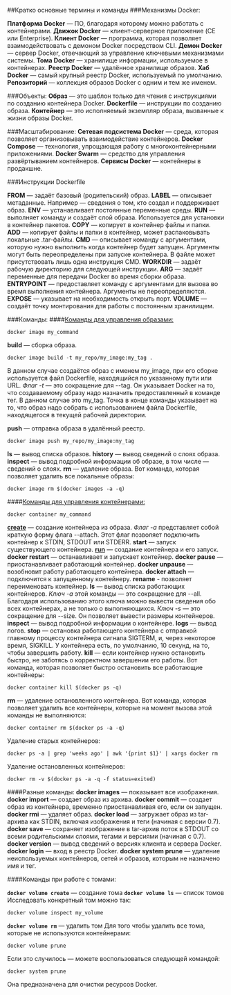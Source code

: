 ##Кратко основные термины и команды
###Механизмы Docker:

**Платформа Docker** — ПО, благодаря которому можно работать с контейнерами.
**Движок Docker** — клиент-серверное приложение (CE или Enterprise).
**Клиент Docker** — программа, которая позволяет взаимодействовать с демоном Docker посредством CLI.
**Демон Docker** — сервер Docker, отвечающий за управление ключевыми механизмами системы.
**Тома Docker** — хранилище информации, используемое в контейнерах.
**Реестр Docker** — удалённое хранилище образов.
**Хаб Docker** — самый крупный реестр Docker, используемый по умолчанию.
**Репозиторий** — коллекция образов Docker с одним и тем же именем.

###Объекты:
**Образ** — это шаблон только для чтения с инструкциями по созданию контейнера Docker.
**Dockerfile** — инструкции по созданию образа.
**Контейнер** — это исполняемый экземпляр образа, вызванные к жизни образы Docker.


###Масштабирование:
**Сетевая подсистема Docker** — среда, которая позволяет организовывать взаимодействие контейнеров.
**Docker Compose** — технология, упрощающая работу с многоконтейнерными приложениями.
**Docker Swarm** — средство для управления развёртыванием контейнеров.
**Сервисы Docker** — контейнеры в продакшне.

###Инструкции Dockerfile

**FROM** — задаёт базовый (родительский) образ.
**LABEL** — описывает метаданные. Например — сведения о том, кто создал и поддерживает образ.
**ENV** — устанавливает постоянные переменные среды.
**RUN** — выполняет команду и создаёт слой образа. Используется для установки в контейнер пакетов.
**COPY** — копирует в контейнер файлы и папки.
**ADD** — копирует файлы и папки в контейнер, может распаковывать локальные .tar-файлы.
**CMD** — описывает команду с аргументами, которую нужно выполнить когда контейнер будет запущен. Аргументы могут быть переопределены при запуске контейнера. В файле может присутствовать лишь одна инструкция CMD.
**WORKDIR** — задаёт рабочую директорию для следующей инструкции.
**ARG** — задаёт переменные для передачи Docker во время сборки образа.
**ENTRYPOINT** — предоставляет команду с аргументами для вызова во время выполнения контейнера. Аргументы не переопределяются.
**EXPOSE** — указывает на необходимость открыть порт.
**VOLUME** — создаёт точку монтирования для работы с постоянным хранилищем.

###Команды:
####[Команды для управления образами:](https://docs.docker.com/engine/reference/commandline/image/)
```
docker image my_command
```
**build** — сборка образа. 
```
docker image build -t my_repo/my_image:my_tag .
```
В данном случае создаётся образ с именем my_image, при его сборке используется файл Dockerfile, находящийся по указанному пути или URL. *Флаг -t* — это сокращение для --tag. Он указывает Docker на то, что создаваемому образу надо назначить предоставленный в команде тег. В данном случае это my_tag. Точка в конце команды указывает на то, что образ надо собрать с использованием файла Dockerfile, находящегося в текущей рабочей директории.

**push** — отправка образа в удалённый реестр.
```
docker image push my_repo/my_image:my_tag
```

**ls** — вывод списка образов.
**history** — вывод сведений о слоях образа.
**inspect** — вывод подробной информации об образе, в том числе — сведений о слоях.
**rm** — удаление образа.
Вот команда, которая позволяет удалить все локальные образы:
```
docker image rm $(docker images -a -q) 
```

####[Команды для управления контейнерами:](https://docs.docker.com/engine/reference/commandline/container/)
```
docker container my_command
```
**[create](https://docs.docker.com/engine/reference/commandline/container_create/)** — создание контейнера из образа. *Флаг -a* представляет собой краткую форму флага --attach. Этот флаг позволяет подключить контейнер к STDIN, STDOUT или STDERR.
**start** — запуск существующего контейнера.
**[run](https://docs.docker.com/engine/reference/commandline/container_run/)** — создание контейнера и его запуск. 
**docker restart** — останавливает и запускает контейнер.
**docker pause** — приостанавливает работающий контейнер.
**docker unpause** — возобновит работу работающего контейнера.
**docker attach** — подключится к запущенному контейнеру.
**rename** - позволяет переименовать контейнер.
**ls** — вывод списка работающих контейнеров. *Ключ -a* этой команды — это сокращение для --all. Благодаря использованию этого ключа можно вывести сведения обо всех контейнерах, а не только о выполняющихся. *Ключ -s* — это сокращение для --size. Он позволяет вывести размеры контейнеров.
**inspect** — вывод подробной информации о контейнере.
**logs** — вывод логов.
**stop** — остановка работающего контейнера с отправкой главному процессу контейнера сигнала SIGTERM, и, через некоторое время, SIGKILL. У контейнера есть, по умолчанию, 10 секунд, на то, чтобы завершить работу.
**kill** — если контейнер нужно остановить быстро, не заботясь о корректном завершении его работы.
Вот команда, которая позволяет быстро остановить все работающие контейнеры:
```
docker container kill $(docker ps -q) 
```
**rm** — удаление остановленного контейнера.
Вот команда, которая позволяет удалить все контейнеры, которые на момент вызова этой команды не выполняются:
```
docker container rm $(docker ps -a -q)
```

Удаление старых контейнеров:
```
docker ps -a | grep 'weeks ago' | awk '{print $1}' | xargs docker rm
```

Удаление остановленных контейнеров:
```
docker rm -v $(docker ps -a -q -f status=exited)
```



####Разные команды:
**docker images** — показывает все изображения.
**docker import** — создает образ из архива.
**docker commit** — создает образ из контейнера, временно приостанавливая его, если он запущен.
**docker rmi** — удаляет образ.
**docker load** — загружает образ из tar-архива как STDIN, включая изображения и теги (начиная с версии 0.7).
**docker save** — сохраняет изображение в tar-архив поток в STDOUT со всеми родительскими слоями, тегами и версиями (начиная с 0.7).
**docker version** — вывод сведений о версиях клиента и сервера Docker.
**docker login** — вход в реестр Docker.
**docker system prune** — удаление неиспользуемых контейнеров, сетей и образов, которым не назначено имя и тег.

####Команды при работе с томами:

**```docker volume create```** — создание тома
**```docker volume ls```** — список томов
Исследовать конкретный том можно так:
```
docker volume inspect my_volume
```

**```docker volume rm```** — удалить том
Для того чтобы удалить все тома, которые не используются контейнерами:
```
docker volume prune 
```
Если это случилось — можете воспользоваться следующей командой:
```
docker system prune
```
Она предназначена для очистки ресурсов Docker.
